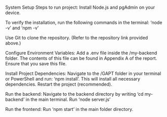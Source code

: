 System Setup
Steps to run project:
Install Node.js and pgAdmin on your device.

To verify the installation, run the following commands in the terminal:
‘node -v’ and ‘npm -v’

Use Git to clone the repository. (Refer to the repository link provided above.)

Configure Environment Variables:
Add a .env file inside the /my-backend folder.
The contents of this file can be found in Appendix A of the report.
Ensure that you save this file.

Install Project Dependencies:
Navigate to the /GAPT folder in your terminal or PowerShell and run: ‘npm install’.
This will install all necessary dependencies.
Restart the project (recommended).

Run the backend:
Navigate to the backend directory by writing ‘cd my-backend’ in the main terminal.
Run ‘node server.js’

Run the frontend:
Run ‘npm start’ in the main folder directory.
